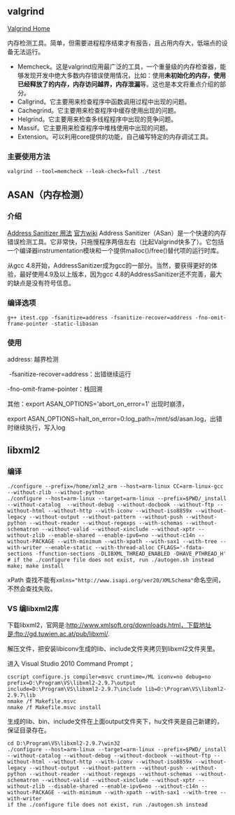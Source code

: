 ## valgrind

[Valgrind Home](https://valgrind.org/)

内存检测工具。简单，但需要进程程序结束才有报告，且占用内存大，低端点的设备无法运行。

- Memcheck。这是valgrind应用最广泛的工具，一个重量级的内存检查器，能够发现开发中绝大多数内存错误使用情况，比如：使用**未初始化的内存，使用已经释放了的内存，内存访问越界，内存泄漏**等。这也是本文将重点介绍的部分。
- Callgrind。它主要用来检查程序中函数调用过程中出现的问题。
- Cachegrind。它主要用来检查程序中缓存使用出现的问题。
- Helgrind。它主要用来检查多线程程序中出现的竞争问题。
- Massif。它主要用来检查程序中堆栈使用中出现的问题。
- Extension。可以利用core提供的功能，自己编写特定的内存调试工具。

### 主要使用方法
`valgrind --tool=memcheck --leak-check=full ./test`

## ASAN（内存检测）

### 介绍
[Address Sanitizer 用法](https://www.jianshu.com/p/3a2df9b7c353)
[官方wiki](https://github.com/google/sanitizers/wiki/AddressSanitizer)
Address Sanitizer（ASan）是一个快速的内存错误检测工具。它非常快，只拖慢程序两倍左右（比起Valgrind快多了）。它包括一个编译器instrumentation模块和一个提供malloc()/free()替代项的运行时库。

从gcc 4.8开始，AddressSanitizer成为gcc的一部分。当然，要获得更好的体验，最好使用4.9及以上版本，因为gcc 4.8的AddressSanitizer还不完善，最大的缺点是没有符号信息。

### 编译选项
`g++ itest.cpp -fsanitize=address -fsanitize-recover=address -fno-omit-frame-pointer -static-libasan`

### 使用
address: 越界检测

 -fsanitize-recover=address：出错继续运行

-fno-omit-frame-pointer：栈回溯

其他：export ASAN_OPTIONS='abort_on_error=1' 出现时崩溃，

export ASAN_OPTIONS=halt_on_error=0:log_path=/mnt/sd/asan.log，出错时继续执行，写入log


## libxml2
### 编译
```shell
./configure --prefix=/home/xml2_arm --host=arm-linux CC=arm-linux-gcc --without-zlib --without-python
./configure --host=arm-linux --target=arm-linux --prefix=$PWD/_install --without-catalog  --without-debug --without-docbook --without-ftp --without-html --without-http --with-iconv --without-iso8859x --without-legacy --without-output --without-pattern --without-push --without-python --without-reader --without-regexps --with-schemas --without-schematron --without-valid --without-xinclude --without-xptr --without-zlib --enable-shared --enable-ipv6=no --without-c14n --without-PACKAGE --with-minimum --with-xpath --with-sax1 --with-tree --with-writer --enable-static --with-thread-alloc CFLAGS='-fdata-sections -ffunction-sections -DLIBXML_THREAD_ENABLED -DHAVE_PTHREAD_H'
# if the ./configure file does not exist, run ./autogen.sh instead
make; make install
```

xPath 查找不能有`xmlns="http://www.isapi.org/ver20/XMLSchema"`命名空间，不然会查找失败。

### VS 编libxml2库

下载libxml2，官网是:http://www.xmlsoft.org/downloads.html，下载地址是:ftp://gd.tuwien.ac.at/pub/libxml/.

解压文件，把安装libiconv生成的lib、include文件夹拷贝到libxml2文件夹里。

进入 Visual Studio 2010 Command Prompt；
```shell
cscript configure.js compiler=msvc cruntime=/ML iconv=no debug=no prefix=D:\Program\VS\libxml2-2.9.7\output include=D:\Program\VS\libxml2-2.9.7\include lib=D:\Program\VS\libxml2-2.9.7\lib
nmake /f Makefile.msvc
nmake /f Makefile.msvc install
```

生成的lib、bin、include文件在上面output文件夹下，hu文件夹是自己新建的，保证目录存在。
```shell
cd D:\Program\VS\libxml2-2.9.7\win32
./configure --host=arm-linux --target=arm-linux --prefix=$PWD/_install --without-catalog --without-debug --without-docbook --without-ftp --without-html --without-http --with-iconv --without-iso8859x --without-legacy --without-output --without-pattern --without-push --without-python --without-reader --without-regexps --without-schemas --without-schematron --without-valid --without-xinclude --without-xptr --without-zlib --disable-shared --enable-ipv6=no --without-c14n --without-PACKAGE --with-minimum --with-xpath --with-sax1 --with-tree --with-writer 
if the ./configure file does not exist, run ./autogen.sh instead
```
